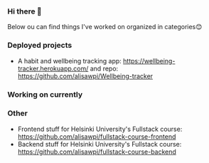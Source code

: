 ### Hi there 👋

Below ou can find things I've worked on organized in categories😊

### Deployed projects
- A habit and wellbeing tracking app: https://wellbeing-tracker.herokuapp.com/ and repo: https://github.com/alisawpi/Wellbeing-tracker

### Working on currently


### Other
- Frontend stuff for Helsinki University's Fullstack course: https://github.com/alisawpi/fullstack-course-frontend
- Backend stuff for Helsinki University's Fullstack course: https://github.com/alisawpi/fullstack-course-backend

<!--
**alisawpi/alisawpi** is a ✨ _special_ ✨ repository because its `README.md` (this file) appears on your GitHub profile.

Here are some ideas to get you started:

- 🔭 I’m currently working on ...
- 🌱 I’m currently learning ...
- 👯 I’m looking to collaborate on ...
- 🤔 I’m looking for help with ...
- 💬 Ask me about ...
- 📫 How to reach me: ...
- 😄 Pronouns: ...
- ⚡ Fun fact: ...
-->
